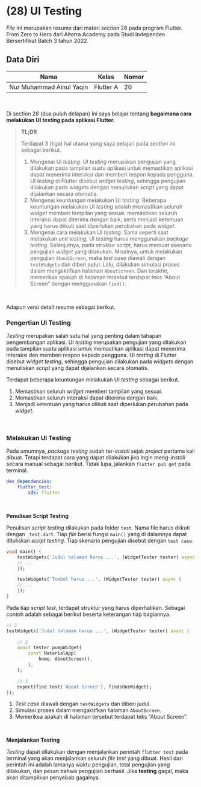 # **(28) UI Testing**

*File* ini merupakan resume dari materi *section* 28 pada program Flutter. From Zero to Hero dari Alterra Academy pada Studi Independen Bersertifikat Batch 3 tahun 2022.

## **Data Diri**

| Nama                     | Kelas      | Nomor      |
|--------------------------|------------|------------|
| Nur Muhammad Ainul Yaqin | Flutter A  | 20         | 

</br>

Di section 28 (dua puluh delapan) ini saya belajar tentang **bagaimana cara melakukan UI *testing* pada aplikasi Flutter.**

> **TL;DR**
> 
> Terdapat 3 (tiga) hal utama yang saya pelajari pada *section* ini sebagai berikut.
>
>1. Mengenai UI *testing*. UI *testing* merupakan pengujian yang dilakukan pada tampilan suatu aplikasi untuk memastikan aplikasi dapat menerima interaksi dan memberi respon kepada pengguna. UI *testing* di Flutter disebut *widget testing*, sehingga pengujian dilakukan pada *widgets* dengan menuliskan *script* yang dapat dijalankan secara otomatis.
>2. Mengenai keuntungan melakukan UI *testing*. Beberapa keuntungan melakukan UI *testing* adalah memastikan seluruh *widget* memberi tampilan yang sesuai, memastikan seluruh interaksi dapat diterima dengan baik, serta menjadi ketentuan yang harus diikuti saat diperlukan perubahan pada *widget*.
>3. Mengenai cara melakukan UI *testing*. Sama seperti saat melakukan *unit testing*, UI *testing* harus menggunakan *package testing*. Selanjutnya, pada struktur *script*, harus memuat skenario pengujian *widget* yang dilakukan. Misalnya, untuk melakukan pengujian `AboutScreen`, maka *test case* diawali dengan `testWidgets` dan diberi judul. Lalu, dilakukan simulasi proses dalam mengaktifkan halaman `AboutScreen`. Dan terakhir, memeriksa apakah di halaman tersebut terdapat teks “About Screen” dengan menggunakan `find()`.




</br>

Adapun versi detail resume sebagai berikut.

### **Pengertian UI Testing**

*Testing* merupakan salah satu hal yang penting dalam tahapan pengembangan aplikasi. UI *testing* merupakan pengujian yang dilakukan pada tampilan suatu aplikasi untuk memastikan aplikasi dapat menerima interaksi dan memberi respon kepada pengguna. UI *testing* di Flutter disebut *widget testing*, sehingga pengujian dilakukan pada *widgets* dengan menuliskan *script* yang dapat dijalankan secara otomatis.

Terdapat beberapa keuntungan melakukan UI *testing* sebagai berikut.

1. Memastikan seluruh *widget* memberi tampilan yang sesuai.
2. Memastikan seluruh interaksi dapat diterima dengan baik.
3. Menjadi ketentuan yang harus diikuti saat diperlukan perubahan pada *widget*. 

</br>

### **Melakukan UI Testing**

Pada umumnya, *package testing* sudah ter-*install* sejak *project* pertama kali dibuat. Tetapi terdapat cara yang dapat dilakukan jika ingin meng-*install* secara manual sebagai berikut. Tidak lupa, jalankan `flutter pub get` pada terminal.

```yaml
dev_dependencies:
	flutter_test:
		sdk: flutter
```

</br>

**Penulisan Script Testing**

Penulisan *script testing* dilakukan pada folder `test`. Nama file harus diikuti dengan `_test.dart`. Tiap *file* berisi fungsi `main()` yang di dalamnya dapat dituliskan *script testing*. Tiap skenario pengujian disebut dengan `test case`.

```dart
void main() {
	testWidgets('Judul halaman harus ...', (WidgetTester tester) async {
	// ...
	});

	testWidgets('Tombol harus ...', (WidgetTester tester) async {
	// ...
	});
}
```

Pada tiap *script test*, terdapat struktur yang harus diperhatikan. Sebagai contoh adalah sebagai berikut beserta keterangan tiap bagiannya.

```dart
// 1
testWidgets('Judul halaman harus ...', (WidgetTester tester) async {
	
	// 2
	await tester.pumpWidget(
		const MaterialApp(
			home: AboutScreen(),
		),
	);	

	// 3
	expect(find.text('About Screen'), findsOneWidget);
});
```

1. *Test case* diawali dengan `testWidgets` dan diberi judul.
2. Simulasi proses dalam mengaktifkan halaman `AboutScreen`.
3. Memeriksa apakah di halaman tersebut terdapat teks “About Screen”.

</br>

**Menjalankan Testing**

*Testing* dapat dilakukan dengan menjalankan perintah `flutter test` pada terminal yang akan menjalankan seluruh *file* *test* yang dibuat. Hasil dari perintah ini adalah lamanya waktu pengujian, total pengujian yang dilakukan, dan pesan bahwa pengujian berhasil. Jika **testing** gagal, maka akan ditampilkan penyebab gagalnya.